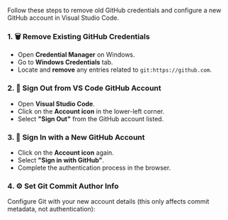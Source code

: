 Follow these steps to remove old GitHub credentials and configure a new GitHub account in Visual Studio Code.

### 1. 🗑️ Remove Existing GitHub Credentials
- Open **Credential Manager** on Windows.
- Go to **Windows Credentials** tab.
- Locate and **remove** any entries related to `git:https://github.com`.

### 2. 🚪 Sign Out from VS Code GitHub Account
- Open **Visual Studio Code**.
- Click on the **Account icon** in the lower-left corner.
- Select **"Sign Out"** from the GitHub account listed.

### 3. 🔐 Sign In with a New GitHub Account
- Click on the **Account icon** again.
- Select **"Sign in with GitHub"**.
- Complete the authentication process in the browser.

### 4. ⚙️ Set Git Commit Author Info
Configure Git with your new account details (this only affects commit metadata, not authentication):
